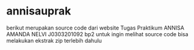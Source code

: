 # annisauprak
berikut merupakan source code dari website Tugas Praktikum ANNISA AMANDA NELVI J0303201092 
bp2
untuk ingin melihat source code bisa melakukan ekstrak zip terlebih dahulu
